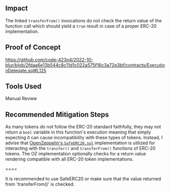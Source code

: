 ## Impact
The linked `transferFrom()` invocations do not check the return value of the function call which should yield a `true` result in case of a proper ERC-20 implementation.

## Proof of Concept
https://github.com/code-423n4/2022-10-blur/blob/2fdaa6e13b544c8c11d1c022a575f16c3a72e3bf/contracts/ExecutionDelegate.sol#L125

## Tools Used
Manual Review

## Recommended Mitigation Steps
As many tokens do not follow the ERC-20 standard faithfully, they may not return a `bool` variable in this function's execution meaning that simply expecting it can cause incompatibility with these types of tokens. Instead, I advise that [OpenZeppelin's `SafeERC20.sol`](https://github.com/OpenZeppelin/openzeppelin-contracts/blob/master/contracts/token/ERC20/SafeERC20.sol) implementation is utilized for interacting with the `transfer()` and `transferFrom()` functions of ERC-20 tokens. The OZ implementation optionally checks for a return value rendering compatible with all ERC-20 token implementations.

====

It is recommended to use SafeERC20 or make sure that the value returned from 'transferFrom()' is checked.
